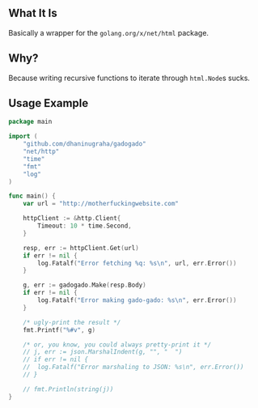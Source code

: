 ## What It Is

Basically a wrapper for the `golang.org/x/net/html` package.

## Why?

Because writing recursive functions to iterate through `html.Node`s sucks.

## Usage Example

```go
package main

import (
	"github.com/dhaninugraha/gadogado"
	"net/http"
	"time"
	"fmt"
	"log"
)

func main() {
	var url = "http://motherfuckingwebsite.com"

	httpClient := &http.Client{
		Timeout: 10 * time.Second,
	}

	resp, err := httpClient.Get(url)
	if err != nil {
		log.Fatalf("Error fetching %q: %s\n", url, err.Error())
	}

	g, err := gadogado.Make(resp.Body)
	if err != nil {
		log.Fatalf("Error making gado-gado: %s\n", err.Error())
	}

	/* ugly-print the result */
	fmt.Printf("%#v", g)

	/* or, you know, you could always pretty-print it */
	// j, err := json.MarshalIndent(g, "", "  ")
	// if err != nil {
	// 	log.Fatalf("Error marshaling to JSON: %s\n", err.Error())
	// }

	// fmt.Println(string(j))
}
```